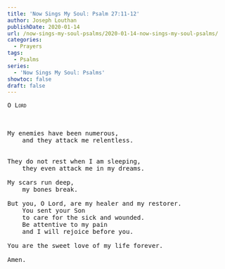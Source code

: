 ```yaml
---
title: 'Now Sings My Soul: Psalm 27:11-12'
author: Joseph Louthan
publishDate: 2020-01-14
url: /now-sings-my-soul-psalms/2020-01-14-now-sings-my-soul-psalms/
categories:
  - Prayers
tags:
  - Psalms
series:
  - 'Now Sings My Soul: Psalms'
showtoc: false
draft: false
---
```

<pre>
<div style="font-variant: small-caps;">O Lord</div>
&nbsp;

My enemies have been numerous,
	and they attack me relentless.


They do not rest when I am sleeping,
	they even attack me in my dreams.

My scars run deep,
	my bones break.
	
But you, O Lord, are my healer and my restorer.
	You sent your Son
	to care for the sick and wounded.
	Be attentive to my pain
	and I will rejoice before you.
	
You are the sweet love of my life forever.

Amen.



</pre>

